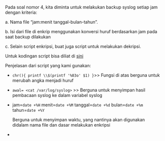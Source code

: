 Pada soal nomor 4, kita diminta untuk melakukan backup syslog setiap jam dengan kriteria:

a. Nama file “jam:menit tanggal-bulan-tahun”.

b. Isi dari file di enkrip menggunakan konversi huruf berdasarkan jam pada saat backup dilakukan

c. Selain script enkripsi, buat juga script untuk melakukan dekripsi.


Untuk kodingan script bisa diliat di [sini](https://github.com/anggar/SoalShift_modul1_E05/blob/master/soal4.sh)


Penjelasan dari script yang kami gunakan:

- `chr(){
 printf \\$(printf '%03o' $1)
}`>> Fungsi di atas berguna untuk merubah angka menjadi huruf

- `awal= <cat /var/log/syslog>` >> Berguna untuk menyimpan hasil pembacaan syslog ke dalam variabel syslog

- jam=`date +%H`
  menit=`date +%M`
  tanggal=`date +%d`
  bulan=`date +%m`
  tahun=`date +%Y`

  Berguna untuk menyimpan waktu, yang nantinya akan digunakan didalam nama file dan dasar melakukan enkripsi

- 